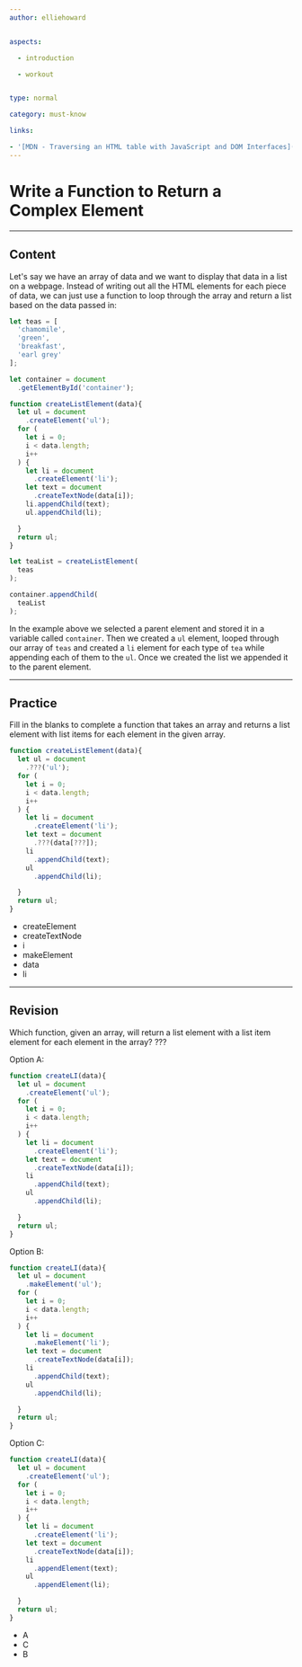 ```yaml
---
author: elliehoward


aspects:

  - introduction

  - workout


type: normal

category: must-know

links:

- '[MDN - Traversing an HTML table with JavaScript and DOM Interfaces](https://developer.mozilla.org/en-US/docs/Web/API/Document_Object_Model/Traversing_an_HTML_table_with_JavaScript_and_DOM_Interfaces)'
---
```

# Write a Function to Return a Complex Element
---
## Content


Let's say we have an array of data and we want to display that data in a list on a webpage.
Instead of writing out all the HTML elements for each piece of data, we can just use a function to loop through the array and return a list based on the data passed in:

```javascript
let teas = [
  'chamomile',
  'green',
  'breakfast',
  'earl grey'
];

let container = document
  .getElementById('container');

function createListElement(data){
  let ul = document
    .createElement('ul');
  for (
    let i = 0;
    i < data.length;
    i++
  ) {
    let li = document
      .createElement('li');
    let text = document
      .createTextNode(data[i]);
    li.appendChild(text);
    ul.appendChild(li);

  }  
  return ul;
}

let teaList = createListElement(
  teas
);

container.appendChild(
  teaList
);

```

In the example above we selected a parent element and stored it in a variable called `container`. Then we created a `ul` element, looped through our array of `teas` and created a `li` element for each type of `tea` while appending each of them to the `ul`. Once we created the list we appended it to the parent element.

---
## Practice

Fill in the blanks to complete a function that takes an array and returns a list element with list items for each element in the given array.

```javascript
function createListElement(data){
  let ul = document
    .???('ul');
  for (
    let i = 0;
    i < data.length;
    i++
  ) {
    let li = document
      .createElement('li');
    let text = document
      .???(data[???]);
    li
      .appendChild(text);
    ul
      .appendChild(li);

  }  
  return ul;
}
```

* createElement
* createTextNode
* i
* makeElement
* data
* li

---
## Revision

Which function, given an array, will return a list element with a list item element for each element in the array?
???

Option A:
```javascript
function createLI(data){
  let ul = document
    .createElement('ul');
  for (
    let i = 0;
    i < data.length;
    i++
  ) {
    let li = document
      .createElement('li');
    let text = document
      .createTextNode(data[i]);
    li
      .appendChild(text);
    ul
      .appendChild(li);

  }  
  return ul;
}
```
Option B:
```javascript
function createLI(data){
  let ul = document
    .makeElement('ul');
  for (
    let i = 0;
    i < data.length;
    i++
  ) {
    let li = document
      .makeElement('li');
    let text = document
      .createTextNode(data[i]);
    li
      .appendChild(text);
    ul
      .appendChild(li);

  }  
  return ul;
}
```
Option C:
```javascript
function createLI(data){
  let ul = document
    .createElement('ul');
  for (
    let i = 0;
    i < data.length;
    i++
  ) {
    let li = document
      .createElement('li');
    let text = document
      .createTextNode(data[i]);
    li
      .appendElement(text);
    ul
      .appendElement(li);

  }  
  return ul;
}
```

* A
* C
* B
 
